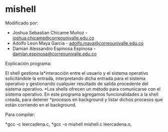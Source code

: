 # mishell

Modificado por: 
* Joshua Sebastian Chicame Muñoz - joshua.chicame@correounivalle.edu.co
* Adolfo Leon Maya Garcia - adolfo.maya@correounivalle.edu.co
* Damian Alessandro Espinosa Espinosa - damian.espinosa@correounivalle.edu.co

Explicación programa: 

El shell gestiona la*interacción entre el usuario y el sistema operativo 
solicitándole la entrada, interpretando dicha entrada para el sistema operativo y gestionando cualquier
resultado de salida procedente del sistema operativo. *Los shells ofrecen un método para comunicarse con 
el sistema operativo. En este programa agregamos funcionalidades a la shell creada, 
para detener *procesos en background y listar dichos procesos que están corriendo en el background.

Para compilar:

*gcc -c leercadena.c,
*gcc -o mishell mishell.c leercadena.o,

